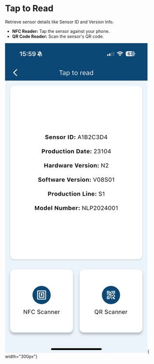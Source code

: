 
# Tap to Read

Retrieve sensor details like Sensor ID and Version Info.
  
- **NFC Reader:** Tap the sensor against your phone.
- **QR Code Reader:** Scan the sensor's QR code.

![App Screenshot](images/nfc_screen.PNG){ width="300px"}
